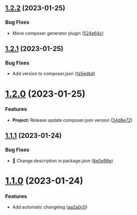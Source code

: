 ## [1.2.2](https://github.com/sebdeleze/test-release/compare/v1.2.1...v1.2.2) (2023-01-25)


### Bug Fixes

* Move composer generator plugin ([524e64c](https://github.com/sebdeleze/test-release/commit/524e64c9cb0d9123a1221daa32c3b38b2a4b8c27))

## [1.2.1](https://github.com/sebdeleze/test-release/compare/v1.2.0...v1.2.1) (2023-01-25)


### Bug Fixes

* Add version to composer.json ([fa5edbd](https://github.com/sebdeleze/test-release/commit/fa5edbdf4fbcea3527f4488213cf937a0e0f352e))

# [1.2.0](https://github.com/sebdeleze/test-release/compare/v1.1.1...v1.2.0) (2023-01-25)


### Features

* **Project:** Release update composer.json version ([34d8e72](https://github.com/sebdeleze/test-release/commit/34d8e72e8cf341855c0d44ca43740d1ca60375a2))

## [1.1.1](https://github.com/sebdeleze/test-release/compare/v1.1.0...v1.1.1) (2023-01-24)


### Bug Fixes

* :bug: Change description in package.json ([8e0e98e](https://github.com/sebdeleze/test-release/commit/8e0e98e86c91ba80d99642c18170724c238d4c02))

# [1.1.0](https://github.com/sebdeleze/test-release/compare/v1.0.0...v1.1.0) (2023-01-24)


### Features

* Add automatic changelog ([aa2a0c0](https://github.com/sebdeleze/test-release/commit/aa2a0c0eded3b6ead7588ed8d86a16c1b70fc622))
